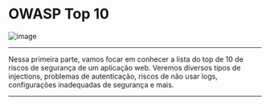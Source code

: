 # OWASP Top 10

![image](https://github.com/AndreCoutinhom/owasp-top-10/assets/91290799/790720e0-b7a6-4482-85d8-45562f84253d)

---

Nessa primeira parte, vamos focar em conhecer a lista do top de 10 de riscos de segurança de um aplicação web. Veremos diversos tipos de injections, problemas de autenticação, riscos de não usar logs, configurações inadequadas de segurança e mais.

---
